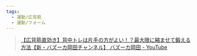 ```yaml
---
tags:
  - 運動/広背筋
  - 運動/フォーム
---
```

>[【広背筋直効き】背中トレは片手の方がよい！？最大限に縮ませて鍛える方法【新・バズーカ岡田チャンネル】 バズーカ岡田 - YouTube](https://www.youtube.com/watch?v=_xT7ANRHM2k)

